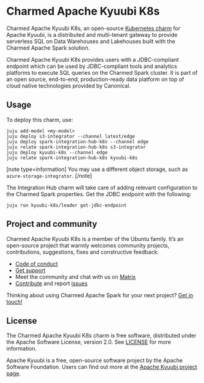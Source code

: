 # Charmed Apache Kyuubi K8s

Charmed Apache Kyuubi K8s, an open-source [Kubernetes charm](https://juju.is/docs/olm/charmed-operator) for Apache Kyuubi, is a distributed and multi-tenant gateway to provide serverless SQL on Data Warehouses and Lakehouses built with the Charmed Apache Spark solution.

Charmed Apache Kyuubi K8s provides users with a JDBC-compliant endpoint which can be used by JDBC-compliant tools and analytics platforms to execute SQL queries on the Charmed Spark cluster.
It is part of an open source, end-to-end, production-ready data platform on top of cloud native technologies provided by Canonical.

<!--
# Navigation

SEE TEMPLATE
-->

## Usage

<!--TODO: Remove this entire section once we have a dedicated page-->

To deploy this charm, use:

```shell
juju add-model <my-model>
juju deploy s3-integrator --channel latest/edge
juju deploy spark-integration-hub-k8s --channel edge
juju relate spark-integration-hub-k8s s3-integrator
juju deploy kyuubi-k8s --channel edge
juju relate spark-integration-hub-k8s kyuubi-k8s
```

[note type=information]
You may use a different object storage, such as `azure-storage-integrator`.
[/note]

The Integration Hub charm will take care of adding relevant configuration to the
Charmed Spark properties.
Get the JDBC endpoint with the following:

```shell
juju run kyuubi-k8s/leader get-jdbc-endpoint
```

## Project and community

Charmed Apache Kyuubi K8s is a member of the Ubuntu family. It’s an open-source project that warmly welcomes community projects, contributions, suggestions, fixes and constructive feedback.

- [Code of conduct](https://ubuntu.com/community/code-of-conduct)
- [Get support](https://canonical.com/data)
- Meet the community and chat with us on [Matrix](https://matrix.to/#/#charmhub-data-platform:ubuntu.com)
- [Contribute](https://github.com/canonical/kyuubi-k8s-operator/blob/main/CONTRIBUTING.md) and report [issues](https://github.com/canonical/kyuubi-k8s-operator/issues/new)

Thinking about using Charmed Apache Spark for your next project? [Get in touch!](https://canonical.com/data)

## License

The Charmed Apache Kyuubi K8s charm is free software, distributed under the Apache Software License, version 2.0. See [LICENSE](https://github.com/canonical/kyuubi-k8s-operator/blob/main/LICENSE) for more information.

Apache Kyuubi is a free, open-source software project by the Apache Software Foundation. Users can find out more at the [Apache Kyuubi project page](https://kyuubi.apache.org/).
